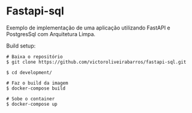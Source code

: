 # Fastapi-sql
Exemplo de implementação de uma aplicação utilizando FastAPI e PostgresSql com Arquitetura Limpa.

Build setup:
```
# Baixa o repositório
$ git clone https://github.com/victoroliveirabarros/fastapi-sql.git

$ cd development/

# Faz o build da imagem
$ docker-compose build

# Sobe o container
$ docker-compose up

